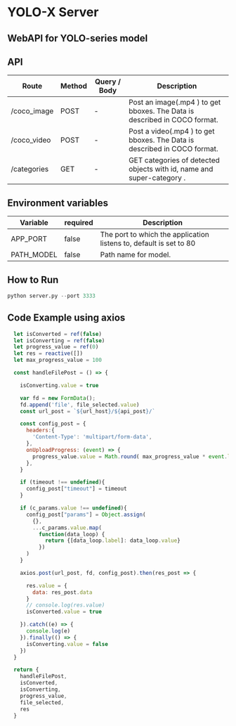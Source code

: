 # YOLO-X Server

## WebAPI for YOLO-series model  

## API

| Route | Method | Query / Body | Description |
| --- | --- | --- | --- |
| /coco_image | POST | - | Post an image(.mp4 ) to get bboxes. The Data is described in COCO format. |
| /coco_video | POST | - | Post a video(.mp4 ) to get bboxes. The Data is described in COCO format. |
| /categories | GET | - | GET categories of detected objects with id, name and super-category . |

## Environment variables

| Variable | required | Description |
| --- | --- | --- |
| APP_PORT | false | The port to which the application listens to, default is set to 80 |
| PATH_MODEL | false | Path name for model. |

## How to Run

```python
python server.py --port 3333
```

## Code Example using axios

```javascript
  let isConverted = ref(false)
  let isConverting = ref(false)
  let progress_value = ref(0)
  let res = reactive([])
  let max_progress_value = 100

  const handleFilePost = () => {

    isConverting.value = true

    var fd = new FormData();
    fd.append('file', file_selected.value)
    const url_post = `${url_host}/${api_post}/`

    const config_post = { 
      headers:{ 
        'Content-Type': 'multipart/form-data', 
      },
      onUploadProgress: (event) => {
        progress_value.value = Math.round( max_progress_value * event.loaded / event.total)
      },
    }

    if (timeout !== undefined){  
      config_post["timeout"] = timeout
    }

    if (c_params.value !== undefined){
      config_post["params"] = Object.assign(
        {}, 
        ...c_params.value.map( 
          function(data_loop) {
            return {[data_loop.label]: data_loop.value}
          })
      )
    }

    axios.post(url_post, fd, config_post).then(res_post => {

      res.value = {
        data: res_post.data
      }
      // console.log(res.value)
      isConverted.value = true

    }).catch((e) => {
      console.log(e)
    }).finally(() => {
      isConverting.value = false
    })
  }

  return {
    handleFilePost,
    isConverted,
    isConverting,
    progress_value,
    file_selected,
    res
  }

```
